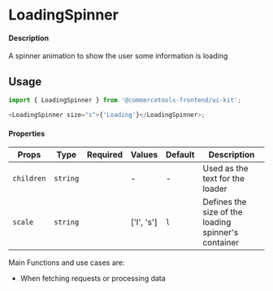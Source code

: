 # LoadingSpinner

#### Description

A spinner animation to show the user some information is loading

## Usage

```js
import { LoadingSpinner } from '@commercetools-frontend/ui-kit';

<LoadingSpinner size="s">{'Loading'}</LoadingSpinner>;
```

#### Properties

| Props      | Type     | Required | Values     | Default | Description                                         |
| ---------- | -------- | :------: | ---------- | ------- | --------------------------------------------------- |
| `children` | `string` |          | -          | -       | Used as the text for the loader                     |
| `scale`    | `string` |          | ['l', 's'] | `l`     | Defines the size of the loading spinner's container |

Main Functions and use cases are:

- When fetching requests or processing data
